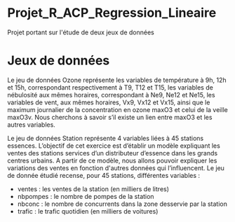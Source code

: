 # Projet_R_ACP_Regression_Lineaire
Projet portant sur l'étude de deux jeux de données 

# Jeux de données

Le jeu de données Ozone représente les variables de température à 9h, 12h et 15h, correspondant respectivement à T9, T12 et T15, les variables de nébulosité aux mêmes horaires, correspondant à Ne9, Ne12 et Ne15, les variables de vent, aux mêmes horaires, Vx9, Vx12 et Vx15, ainsi que le maximum journalier de la concentration en ozone maxO3 et celui de la veille maxO3v. Nous cherchons à savoir s’il existe un lien entre maxO3 et les autres variables.

Le jeu de données Station représente 4 variables liées à 45 stations essences. 
L’objectif de cet exercice est d’établir un modèle expliquant les ventes des stations services d’un
distributeur d’essence dans les grands centres urbains. A partir de ce modèle, nous allons pouvoir expliquer
les variations des ventes en fonction d'autres données qui l’influencent.
Le jeu de donnée étudié recense, pour 45 stations, différentes variables :
- ventes : les ventes de la station (en milliers de litres)
- nbpompes : le nombre de pompes de la station
- nbconc : le nombre de concurrents dans la zone desservie par la station
- trafic : le trafic quotidien (en milliers de voitures)

